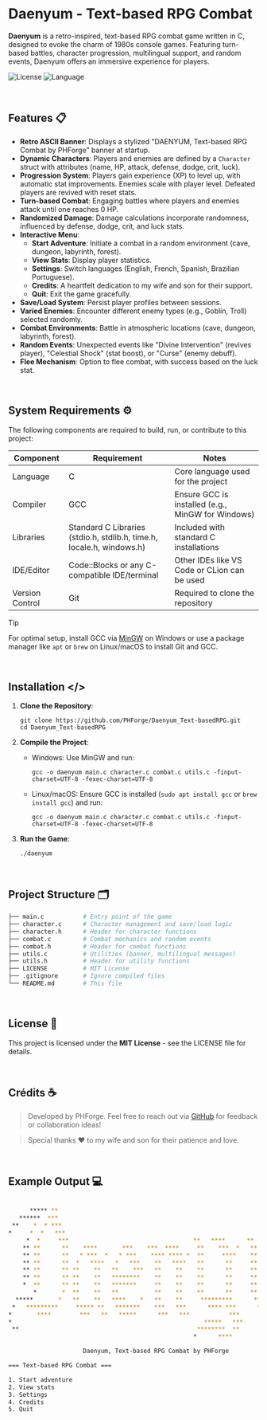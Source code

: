# Daenyum - Text-based RPG Combat

**Daenyum** is a retro-inspired, text-based RPG combat game written in C, designed to evoke the charm of 1980s console games. Featuring turn-based battles, character progression, multilingual support, and random events, Daenyum offers an immersive experience for players.

![License](https://img.shields.io/badge/license-MIT-blue.svg)
![Language](https://img.shields.io/badge/language-C-green.svg) 

<br>

## Features 📋

- **Retro ASCII Banner**: Displays a stylized "DAENYUM, Text-based RPG Combat by PHForge" banner at startup.
- **Dynamic Characters**: Players and enemies are defined by a `Character` struct with attributes (name, HP, attack, defense, dodge, crit, luck).
- **Progression System**: Players gain experience (XP) to level up, with automatic stat improvements. Enemies scale with player level. Defeated players are revived with reset stats.
- **Turn-based Combat**: Engaging battles where players and enemies attack until one reaches 0 HP.
- **Randomized Damage**: Damage calculations incorporate randomness, influenced by defense, dodge, crit, and luck stats.
- **Interactive Menu**:
  - **Start Adventure**: Initiate a combat in a random environment (cave, dungeon, labyrinth, forest).
  - **View Stats**: Display player statistics.
  - **Settings**: Switch languages (English, French, Spanish, Brazilian Portuguese).
  - **Credits**: A heartfelt dedication to my wife and son for their support.
  - **Quit**: Exit the game gracefully.
- **Save/Load System**: Persist player profiles between sessions.
- **Varied Enemies**: Encounter different enemy types (e.g., Goblin, Troll) selected randomly.
- **Combat Environments**: Battle in atmospheric locations (cave, dungeon, labyrinth, forest).
- **Random Events**: Unexpected events like "Divine Intervention" (revives player), "Celestial Shock" (stat boost), or "Curse" (enemy debuff).
- **Flee Mechanism**: Option to flee combat, with success based on the luck stat.

<br>

## System Requirements ⚙️

The following components are required to build, run, or contribute to this project:

| Component          | Requirement                              | Notes                                      |
|--------------------|------------------------------------------|--------------------------------------------|
| Language | C                                      | Core language used for the project         |
| Compiler       | GCC                                      | Ensure GCC is installed (e.g., MinGW for Windows) |
| Libraries      | Standard C Libraries (stdio.h, stdlib.h, time.h, locale.h, windows.h) | Included with standard C installations      |
| IDE/Editor     | Code::Blocks or any C-compatible IDE/terminal | Other IDEs like VS Code or CLion can be used |
| Version Control | Git                                     | Required to clone the repository           |

> [!TIP]
> For optimal setup, install GCC via [MinGW](https://www.mingw-w64.org/) on Windows or use a package manager like `apt` or `brew` on Linux/macOS to install Git and GCC.

<br>

## Installation </>

1. **Clone the Repository**:
	```
	git clone https://github.com/PHForge/Daenyum_Text-basedRPG.git
	cd Daenyum_Text-basedRPG
	```

2. **Compile the Project**:
	- Windows: Use MinGW and run:
		```	
		gcc -o daenyum main.c character.c combat.c utils.c -finput-charset=UTF-8 -fexec-charset=UTF-8
		```
	- Linux/macOS: Ensure GCC is installed (`sudo apt install gcc` or `brew install gcc`) and run:
		```	
		gcc -o daenyum main.c character.c combat.c utils.c -finput-charset=UTF-8 -fexec-charset=UTF-8
		```

4. **Run the Game**:
	```
	./daenyum
	```

<br>

## Project Structure 🗂️

```bash
├── main.c           # Entry point of the game
├── character.c      # Character management and save/load logic
├── character.h	     # Header for character functions
├── combat.c         # Combat mechanics and random events
├── combat.h         # Header for combat functions
├── utils.c          # Utilities (banner, multilingual messages)
├── utils.h          # Header for utility functions
├── LICENSE          # MIT License
├── .gitignore       # Ignore compiled files
└── README.md        # This file
```

<br>

## License 🧾

This project is licensed under the **MIT License** - see the LICENSE file for details.

<br>

## Crédits ☕

> Developed by PHForge. 
> Feel free to reach out via [GitHub](https://github.com/PHForge) for feedback or collaboration ideas!

> Special thanks ❤️ to my wife and son for their patience and love.

<br>

## Example Output 💻

```bash

      ***** **
   ******  ***
 **    *  * ***
*     *  *   ***
     *  *     ***                                   **   ****      **   ****
    ** **      **    ****       ***    ***  ****     **    ***  *   **    ***  * *** **** ****
    ** **      **   * ***  *   * ***    **** **** *  **     ****    **     ****   *** **** ***  *
    ** **      **  *   ****   *   ***    **   ****   **      **     **      **     **  **** ****
    ** **      ** **    **   **    ***   **    **    **      **     **      **     **   **   **
    ** **      ** **    **   ********    **    **    **      **     **      **     **   **   **
    *  **      ** **    **   *******     **    **    **      **     **      **     **   **   **
       *       *  **    **   **          **    **    **      **     **      **     **   **   **
  *****       *   **    **   ****    *   **    **     *********      ******* **    **   **   **
 *   *********     ***** **   *******    ***   ***      **** ***      *****   **   ***  ***  ***
*       ****        ***   **   *****      ***   ***           ***                   ***  ***  ***
*                                                      *****   ***
 **                                                  ********  **
                                                    *      ****

                     Daenyum, Text-based RPG Combat by PHForge

=== Text-based RPG Combat ===

1. Start adventure
2. View stats
3. Settings
4. Credits
5. Quit
```